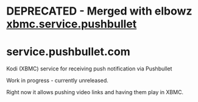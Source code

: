 DEPRECATED - Merged with elbowz [xbmc.service.pushbullet](https://github.com/elbowz/xbmc.service.pushbullet)
======================

service.pushbullet.com
======================

Kodi (XBMC) service for receiving push notification via Pushbullet

Work in progress - currently unreleased.

Right now it allows pushing video links and having them play in XBMC.
